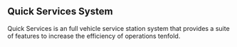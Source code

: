 ## Quick Services System

Quick Services is an full vehicle service station system that provides a suite of features to increase the efficiency of operations tenfold. 

